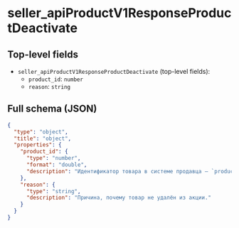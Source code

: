 # seller_apiProductV1ResponseProductDeactivate

## Top-level fields
- `seller_apiProductV1ResponseProductDeactivate` (top-level fields):
  - `product_id`: `number`
  - `reason`: `string`

## Full schema (JSON)
```json
{
  "type": "object",
  "title": "object",
  "properties": {
    "product_id": {
      "type": "number",
      "format": "double",
      "description": "Идентификатор товара в системе продавца — `product_id`."
    },
    "reason": {
      "type": "string",
      "description": "Причина, почему товар не удалён из акции."
    }
  }
}
```

